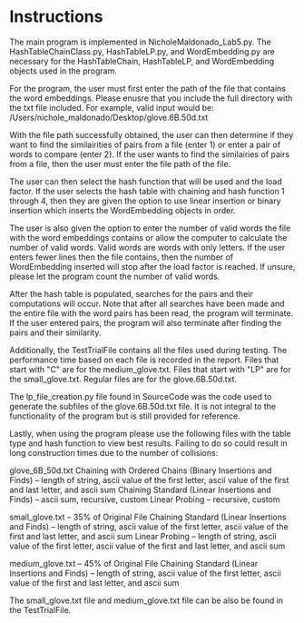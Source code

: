 # Instructions

The main program is implemented in NicholeMaldonado_Lab5.py. The HashTableChainClass.py, HashTableLP.py, and WordEmbedding.py
are necessary for the HashTableChain, HashTableLP, and WordEmbedding objects used in the program.

For the program, the user must first enter the path of the file that contains the word embeddings. Please enusre that
you include the full directory with the txt file included. For example, valid input would be:
/Users/nichole_maldonado/Desktop/glove.6B.50d.txt

With the file path successfully obtained, the user can then determine if they want to find the similairities of pairs
from a file (enter 1) or enter a pair of words to compare (enter 2). If the user wants to find the similairies of pairs
from a file, then the user must enter the file path of the file.

The user can then select the hash function that will be used and the load factor.  If the user selects the hash table
with chaining and hash function 1 through 4, then they are given the option to use linear insertion or binary insertion which
inserts the WordEmbedding objects in order.

The user is also given the option to enter the number of valid words the file with the word embeddings contains or allow
the computer to calculate the number of valid words.  Valid words are words with only letters.  If the user enters fewer lines
then the file contains, then the number of WordEmbedding inserted will stop after the load factor is reached. If unsure,
please let the program count the number of valid words.

After the hash table is populated, searches for the pairs and their computations will occur. Note that after all 
searches have been made and the entire file with the word pairs has been read, the program will terminate.  
If the user entered pairs, the program will also terminate after finding the pairs and their similarity.

Additionally, the TestTrialFile contains all the files used during testing. The performance time based on each file is 
recorded in the report. Files that start with "C" are for the medium_glove.txt. Files that start with "LP" are for
the small_glove.txt. Regular files are for the glove.6B.50d.txt.

The lp_file_creation.py file found in SourceCode was the code used to generate the subfiles of the glove.6B.50d.txt file.
It is not integral to the functionality of the program but is still provided for reference.

Lastly, when using the program please use the following files with the table type and hash function to view 
best results. Failing to do so could result in long construction times due to the number of collisions:

glove_6B_50d.txt 
  Chaining with Ordered Chains (Binary Insertions and Finds) – length of string, ascii value of the first letter, 
                                                              ascii value of the first and last letter, and ascii sum
  Chaining Standard (Linear Insertions and Finds) – ascii sum, recursive, custom
  Linear Probing – recursive, custom
  
small_glove.txt – 35% of Original File
  Chaining Standard (Linear Insertions and Finds) – length of string, ascii value of the first letter, 
                                                  ascii value of the first and last letter, and ascii sum
  Linear Probing – length of string, ascii value of the first letter, ascii value of the first and last letter, 
                   and ascii sum
                   
medium_glove.txt – 45% of Original File
  Chaining Standard (Linear Insertions and Finds) – length of string, ascii value of the first letter, 
                                                  ascii value of the first and last letter, and ascii sum
                                                  
The small_glove.txt file and medium_glove.txt file can be also be found in the TestTrialFile.
